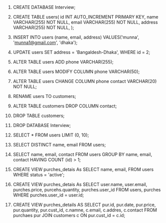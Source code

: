 1. CREATE DATABASE Interview;
2. CREATE TABLE users(
    id INT AUTO_INCREMENT PRIMARY KEY,
    name VARCHAR(255) NOT NULL,
    email VARCHAR(255) NOT NULL,
    address VARCHAR(255) NOT NULL,
);

2. INSERT INTO users (name, email, address) 
    VALUES('munna', 'munna1@gmail.com', 'dhaka');

4. UPDATE users SET address =   'Bangaldesh-Dhaka',
    WHERE id = 2;

5. ALTER TABLE users 
    ADD phone VARCHAR(255);

6. ALTER TABLE users
    MODIFY COLUMN phone VARCHAR(50);

7. ALTER TABLE users
    CHANGE COLUMN phone contact VARCHAR(20) NOT NULL;

8. RENAME users TO customers;

9. ALTER TABLE customers 
    DROP COLUMN contact; 

10. DROP TABLE customers;

11. DROP DATABASE Interview;

12. SELECT * FROM users LIMIT (0, 10);

13. SELECT DISTINCT name, email
    FROM users;

14. SELECT name, email, contact
    FROM users
    GROUP BY name, email, contact
    HAVING COUNT (id) > 1;

15. CREATE VIEW purches_detais As
    SELECT name, email,
    FROM users
    WHERE status = 'active';

16. CREATE VIEW purches_detais As
    SELECT user.name, user.email, purches.price, purcehs.quantity, purches.user_id
    FROM users, purches
    WHERE purches.user_id = user.id;

17. CREATE VIEW purches_details AS
    SELECT pur.id, pur.date, pur.price, pur.quantity, pur.cust_id, c.namne, c.email, c.addres, c.contact
    FROM purchaes pur
    JOIN customers c ON pur.cust_id = c.id;